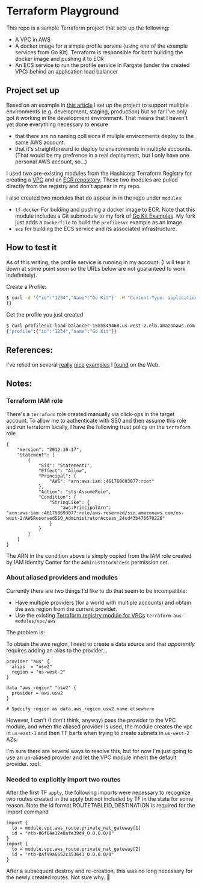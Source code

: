 # Terraform Playground

This repo is a sample Terraform project that sets up the following:
* A VPC in AWS
* A docker image for a simple profile service (using one of the example services from Go Kit). Terraform is responsible for both building the docker image and pushing it to ECR
* An ECS service to run the profile service in Fargate (under the created VPC) behind an application load balancer

## Project set up

Based on an example in [this article][1] I set up the project to support multiple environments (e.g. development, staging, production) but so far I've only got it working in the development environment. That means that I haven't yet done everything necessary to ensure 
* that there are no naming collisions if muliple environments deploy to the same AWS account.
* that it's straightforward to deploy to environments in multiple accounts. (That would be my prefrence in a real deployment, but I only have one personal AWS account, so...)

I used two pre-existing modules from the Hashicorp Terraform Registry for creating a [VPC](https://registry.terraform.io/modules/terraform-aws-modules/vpc/aws/latest) and an [ECR repository](https://registry.terraform.io/modules/terraform-aws-modules/ecr/aws/latest). These two modules are pulled directly from the registry and don't appear in my repo. 

I also created two modules that do appear in in the repo under `modules`: 
* `tf-docker` For bulding and pushing a docker image to ECR. Note that this module includes a Git submodule to my fork of [Go Kit Examples](https://github.com/jonathan-k-shapiro/go-kit-examples/tree/3b8f291d2b369eb0ccd867d85ab9c7b10e38b1b3). My fork just adds a `Dockerfile` to build the `profilesvc` example as an image.
* `ecs` for building the ECS service and its associated infrastructure.

## How to test it
As of this writing, the profile service is running in my account. (I will tear it down at some point soon so the URLs below are not guaranteed to work indefinitely).

Create a Profile:

```bash
$ curl -d '{"id":"1234","Name":"Go Kit"}' -H "Content-Type: application/json" -X POST http://profilesvc-load-balancer-1585549468.us-west-2.elb.amazonaws.com:8080/profiles/
{}
```

Get the profile you just created

```bash
$ curl profilesvc-load-balancer-1585549468.us-west-2.elb.amazonaws.com:8080/profiles/1234
{"profile":{"id":"1234","name":"Go Kit"}}
```

## References:

I've relied on several [really][1] [nice][2] [examples][4] I [found][3] on the Web.

[1]: https://medium.com/@b0ld8/terraform-manage-multiple-environments-63939f41c454 "Setting up Terraform to manage multiple environments"
[2]: https://anthony-f-tannous.medium.com/how-to-build-and-push-a-docker-image-to-ecr-with-terraform-38f0083314e9 "How to build and push a docker image to ECR with terraform"
[3]: https://medium.com/@olayinkasamuel44/using-terraform-and-fargate-to-create-amazons-ecs-e3308c1b9166 "Using Terraform and Fargate to create Amazon's ECS"
[4]: https://gokit.io/examples "Go Kit examples"

## Notes:

### Terraform IAM role

There's a `terraform` role created manually via click-ops in the target account. To allow me to authenticate with SS0 and then assume this role and run terraform locally, I have the following trust policy on the `terraform` role

```
{
    "Version": "2012-10-17",
    "Statement": [
        {
            "Sid": "Statement1",
            "Effect": "Allow",
            "Principal": {
                "AWS": "arn:aws:iam::461768693077:root"
            },
            "Action": "sts:AssumeRole",
            "Condition": {
                "StringLike": {
                    "aws:PrincipalArn": "arn:aws:iam::461768693077:role/aws-reserved/sso.amazonaws.com/us-west-2/AWSReservedSSO_AdministratorAccess_24cd43b476670226"
                }
            }
        }
    ]
}
```
The ARN in the condition above is simply copied from the IAM role created by IAM Identity Center for the `AdministatorAccess` permission set.

### About aliased providers and modules

Currently there are two things I'd like to do that seem to be incompatible:
* Have multiple providers (for a world with multiple accounts) and obtain the aws region from the current provider.
* Use the existing [Terraform registry module for VPCs](https://registry.terraform.io/modules/terraform-aws-modules/vpc/aws/latest) `terraform-aws-modules/vpc/aws`

The problem is:

To obtain the aws region, I need to create a data source and that _apparently_ requires adding an alias to the provider...

```
provider "aws" {
  alias  = "usw2"
  region = "us-west-2"
}

data "aws_region" "usw2" {
  provider = aws.usw2
}

# Specify region as data.aws_region.usw2.name elsewhere
```

However, I can't (I don't think, anyway) pass the provider to the VPC module, and when the aliased provider is used, the module creates the vpc in `us-east-1` and then TF barfs when trying to create
subnets in `us-west-2` AZs.

I'm sure there are several ways to resolve this, but for now I'm just going to use an un-aliased provder and let the VPC module inherit the default provider. :oof:

### Needed to explicitly import two routes

After the first TF `apply`, the following imports were necessary to recognize two routes created in the apply but not included by TF in the state for some reason. Note the id format ROUTETABLEID_DESTINATION is required for the import command

```
import {
  to = module.vpc.aws_route.private_nat_gateway[1]
  id = "rtb-06f64e12e8afe39d4_0.0.0.0/0"
}
import {
  to = module.vpc.aws_route.private_nat_gateway[2]
  id = "rtb-0af99a6652c353641_0.0.0.0/0"
}
```
After a subsequent destroy and re-creation, this was no long necessary for the newly created routes. Not sure why. :shrug: